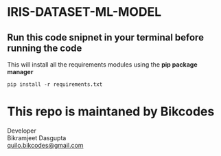 # IRIS-DATASET-ML-MODEL

## Run this code snipnet in your terminal before running the code
This will install all the requirements modules using the **pip package manager**

```pip install -r requirements.txt``` 

# This repo is maintaned by Bikcodes
Developer  <br />
Bikramjeet Dasgupta  <br />
quilo.bikcodes@gmail.com 